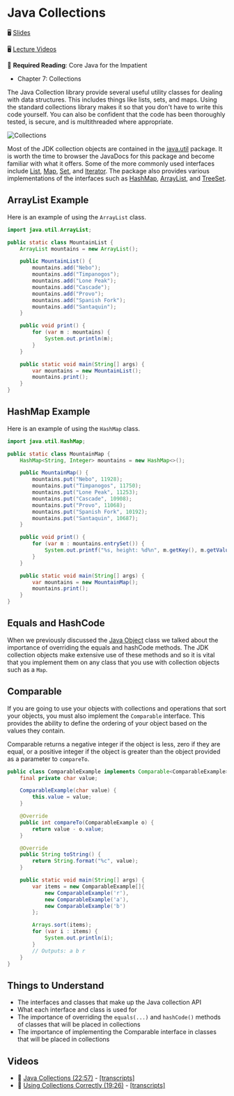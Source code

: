 # Java Collections

🖥️ [Slides](https://docs.google.com/presentation/d/1yAxwkW1qClRlFBxAokyBvfDhuTI6LXmA/edit?usp=sharing&ouid=114081115660452804792&rtpof=true&sd=true)

🖥️ [Lecture Videos](#videos)

📖 **Required Reading**: Core Java for the Impatient

- Chapter 7: Collections

The Java Collection library provide several useful utility classes for dealing with data structures. This includes things like lists, sets, and maps. Using the standard collections library makes it so that you don't have to write this code yourself. You can also be confident that the code has been thoroughly tested, is secure, and is multithreaded where appropriate.

![Collections](collections.png)

Most of the JDK collection objects are contained in the [java.util](https://docs.oracle.com/javase/8/docs/api/java/util/package-summary.html) package. It is worth the time to browser the JavaDocs for this package and become familiar with what it offers. Some of the more commonly used interfaces include [List](https://docs.oracle.com/javase/8/docs/api/java/util/List.html), [Map](https://docs.oracle.com/javase/8/docs/api/java/util/Map.html), [Set](https://docs.oracle.com/javase/8/docs/api/java/util/Set.html), and [Iterator](https://docs.oracle.com/javase/8/docs/api/java/util/Iterator.html). The package also provides various implementations of the interfaces such as [HashMap](https://docs.oracle.com/javase/8/docs/api/java/util/HashMap.html), [ArrayList](https://docs.oracle.com/javase/8/docs/api/java/util/ArrayList.html), and [TreeSet](https://docs.oracle.com/javase/8/docs/api/java/util/TreeSet.html).

## ArrayList Example

Here is an example of using the `ArrayList` class.

```java
import java.util.ArrayList;

public static class MountainList {
    ArrayList mountains = new ArrayList();

    public MountainList() {
        mountains.add("Nebo");
        mountains.add("Timpanogos");
        mountains.add("Lone Peak");
        mountains.add("Cascade");
        mountains.add("Provo");
        mountains.add("Spanish Fork");
        mountains.add("Santaquin");
    }

    public void print() {
        for (var m : mountains) {
            System.out.println(m);
        }
    }

    public static void main(String[] args) {
        var mountains = new MountainList();
        mountains.print();
    }
}
```

## HashMap Example

Here is an example of using the `HashMap` class.

```java
import java.util.HashMap;

public static class MountainMap {
    HashMap<String, Integer> mountains = new HashMap<>();

    public MountainMap() {
        mountains.put("Nebo", 11928);
        mountains.put("Timpanogos", 11750);
        mountains.put("Lone Peak", 11253);
        mountains.put("Cascade", 10908);
        mountains.put("Provo", 11068);
        mountains.put("Spanish Fork", 10192);
        mountains.put("Santaquin", 10687);
    }

    public void print() {
        for (var m : mountains.entrySet()) {
            System.out.printf("%s, height: %d%n", m.getKey(), m.getValue());
        }
    }

    public static void main(String[] args) {
        var mountains = new MountainMap();
        mountains.print();
    }
}
```

## Equals and HashCode

When we previously discussed the [Java Object](../java-object-class/java-object-class.md) class we talked about the importance of overriding the equals and hashCode methods. The JDK collection objects make extensive use of these methods and so it is vital that you implement them on any class that you use with collection objects such as a `Map`.

## Comparable

If you are going to use your objects with collections and operations that sort your objects, you must also implement the `Comparable` interface. This provides the ability to define the ordering of your object based on the values they contain.

Comparable returns a negative integer if the object is less, zero if they are equal, or a positive integer if the object is greater than the object provided as a parameter to `compareTo`.

```java
public class ComparableExample implements Comparable<ComparableExample> {
    final private char value;

    ComparableExample(char value) {
        this.value = value;
    }

    @Override
    public int compareTo(ComparableExample o) {
        return value - o.value;
    }

    @Override
    public String toString() {
        return String.format("%c", value);
    }

    public static void main(String[] args) {
        var items = new ComparableExample[]{
            new ComparableExample('r'),
            new ComparableExample('a'),
            new ComparableExample('b')
        };

        Arrays.sort(items);
        for (var i : items) {
            System.out.println(i);
        }
        // Outputs: a b r
    }
}
```

## Things to Understand

- The interfaces and classes that make up the Java collection API
- What each interface and class is used for
- The importance of overriding the `equals(...)` and `hashCode()` methods of classes that will be placed in collections
- The importance of implementing the Comparable interface in classes that will be placed in collections

## Videos

- 🎥 [Java Collections (22:57)](https://byu.hosted.panopto.com/Panopto/Pages/Viewer.aspx?id=7f2f800e-d46e-4ce4-8839-ad5f011fa7a1&start=0) - [[transcripts]](https://github.com/user-attachments/files/17780595/CS_240_Java_Collections_Overview.pdf)
- 🎥 [Using Collections Correctly (19:26)](https://byu.hosted.panopto.com/Panopto/Pages/Viewer.aspx?id=bea26db3-5825-4df2-9ba0-ad5f01260f7e&start=0) - [[transcripts]](https://github.com/user-attachments/files/17780597/CS_240_Java_Collections_Using_Collections_Correctly.pdf)
